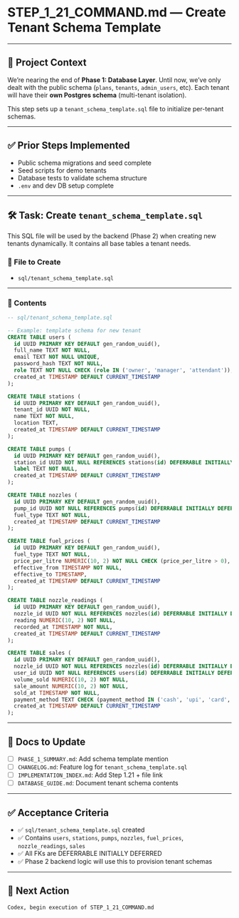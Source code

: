 # STEP\_1\_21\_COMMAND.md — Create Tenant Schema Template

---

## 🧠 Project Context

We’re nearing the end of **Phase 1: Database Layer**. Until now, we’ve only dealt with the public schema (`plans`, `tenants`, `admin_users`, etc). Each tenant will have their **own Postgres schema** (multi-tenant isolation).

This step sets up a `tenant_schema_template.sql` file to initialize per-tenant schemas.

---

## ✅ Prior Steps Implemented

* Public schema migrations and seed complete
* Seed scripts for demo tenants
* Database tests to validate schema structure
* `.env` and dev DB setup complete

---

## 🛠 Task: Create `tenant_schema_template.sql`

This SQL file will be used by the backend (Phase 2) when creating new tenants dynamically. It contains all base tables a tenant needs.

### 📄 File to Create

* `sql/tenant_schema_template.sql`

---

### 🔧 Contents

```sql
-- sql/tenant_schema_template.sql

-- Example: template schema for new tenant
CREATE TABLE users (
  id UUID PRIMARY KEY DEFAULT gen_random_uuid(),
  full_name TEXT NOT NULL,
  email TEXT NOT NULL UNIQUE,
  password_hash TEXT NOT NULL,
  role TEXT NOT NULL CHECK (role IN ('owner', 'manager', 'attendant')),
  created_at TIMESTAMP DEFAULT CURRENT_TIMESTAMP
);

CREATE TABLE stations (
  id UUID PRIMARY KEY DEFAULT gen_random_uuid(),
  tenant_id UUID NOT NULL,
  name TEXT NOT NULL,
  location TEXT,
  created_at TIMESTAMP DEFAULT CURRENT_TIMESTAMP
);

CREATE TABLE pumps (
  id UUID PRIMARY KEY DEFAULT gen_random_uuid(),
  station_id UUID NOT NULL REFERENCES stations(id) DEFERRABLE INITIALLY DEFERRED,
  label TEXT NOT NULL,
  created_at TIMESTAMP DEFAULT CURRENT_TIMESTAMP
);

CREATE TABLE nozzles (
  id UUID PRIMARY KEY DEFAULT gen_random_uuid(),
  pump_id UUID NOT NULL REFERENCES pumps(id) DEFERRABLE INITIALLY DEFERRED,
  fuel_type TEXT NOT NULL,
  created_at TIMESTAMP DEFAULT CURRENT_TIMESTAMP
);

CREATE TABLE fuel_prices (
  id UUID PRIMARY KEY DEFAULT gen_random_uuid(),
  fuel_type TEXT NOT NULL,
  price_per_litre NUMERIC(10, 2) NOT NULL CHECK (price_per_litre > 0),
  effective_from TIMESTAMP NOT NULL,
  effective_to TIMESTAMP,
  created_at TIMESTAMP DEFAULT CURRENT_TIMESTAMP
);

CREATE TABLE nozzle_readings (
  id UUID PRIMARY KEY DEFAULT gen_random_uuid(),
  nozzle_id UUID NOT NULL REFERENCES nozzles(id) DEFERRABLE INITIALLY DEFERRED,
  reading NUMERIC(10, 2) NOT NULL,
  recorded_at TIMESTAMP NOT NULL,
  created_at TIMESTAMP DEFAULT CURRENT_TIMESTAMP
);

CREATE TABLE sales (
  id UUID PRIMARY KEY DEFAULT gen_random_uuid(),
  nozzle_id UUID NOT NULL REFERENCES nozzles(id) DEFERRABLE INITIALLY DEFERRED,
  user_id UUID NOT NULL REFERENCES users(id) DEFERRABLE INITIALLY DEFERRED,
  volume_sold NUMERIC(10, 2) NOT NULL,
  sale_amount NUMERIC(10, 2) NOT NULL,
  sold_at TIMESTAMP NOT NULL,
  payment_method TEXT CHECK (payment_method IN ('cash', 'upi', 'card', 'credit')),
  created_at TIMESTAMP DEFAULT CURRENT_TIMESTAMP
);
```

---

## 📓 Docs to Update

* [ ] `PHASE_1_SUMMARY.md`: Add schema template mention
* [ ] `CHANGELOG.md`: Feature log for `tenant_schema_template.sql`
* [ ] `IMPLEMENTATION_INDEX.md`: Add Step 1.21 + file link
* [ ] `DATABASE_GUIDE.md`: Document tenant schema contents

---

## ✅ Acceptance Criteria

* ✅ `sql/tenant_schema_template.sql` created
* ✅ Contains `users`, `stations`, `pumps`, `nozzles`, `fuel_prices`, `nozzle_readings`, `sales`
* ✅ All FKs are DEFERRABLE INITIALLY DEFERRED
* ✅ Phase 2 backend logic will use this to provision tenant schemas

---

## 🏁 Next Action

```
Codex, begin execution of STEP_1_21_COMMAND.md
```

